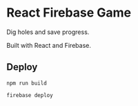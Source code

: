 # React Firebase Game

Dig holes and save progress.

Built with React and Firebase.

## Deploy

```
npm run build

firebase deploy
```

